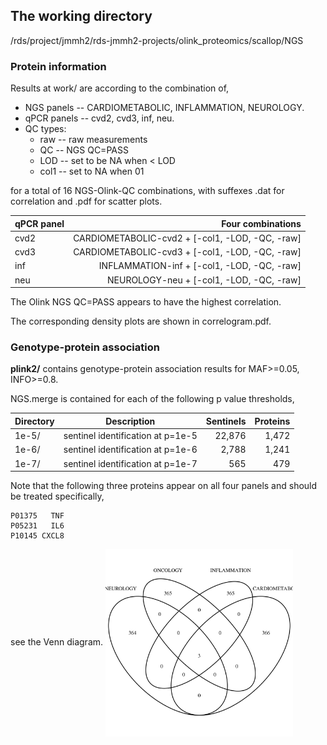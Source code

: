 ## The working directory

/rds/project/jmmh2/rds-jmmh2-projects/olink_proteomics/scallop/NGS 

### Protein information

Results at work/ are according to the combination of,

* NGS panels -- CARDIOMETABOLIC, INFLAMMATION, NEUROLOGY.
* qPCR panels -- cvd2, cvd3, inf, neu.
* QC types:
  * raw -- raw measurements
  * QC -- NGS QC=PASS
  * LOD -- set to be NA when < LOD
  * col1 -- set to NA when 01

for a total of 16 NGS-Olink-QC combinations, with suffexes .dat for correlation and .pdf for scatter plots.

qPCR panel | Four combinations
--------|--------------------:
cvd2 | CARDIOMETABOLIC-cvd2 + [-col1, -LOD, -QC, -raw]
cvd3 | CARDIOMETABOLIC-cvd3 + [-col1, -LOD, -QC, -raw]
inf | INFLAMMATION-inf + [-col1, -LOD, -QC, -raw]
neu | NEUROLOGY-neu + [-col1, -LOD, -QC, -raw]

The Olink NGS QC=PASS appears to have the highest correlation.

The corresponding density plots are shown in correlogram.pdf. 

### Genotype-protein association

**plink2/** contains genotype-protein association results for MAF>=0.05, INFO>=0.8.

NGS.merge is contained for each of the following p value thresholds,

Directory | Description | Sentinels | Proteins
----------|-------------|----------:|--------------------:
1e-5/ | sentinel identification at p=1e-5 | 22,876 | 1,472
1e-6/ | sentinel identification at p=1e-6 |  2,788 | 1,241
1e-7/ | sentinel identification at p=1e-7 |    565 |   479

Note that the following three proteins appear on all four panels and should be treated specifically,
```
P01375   TNF
P05231   IL6
P10145 CXCL8
```
see the Venn diagram. <img src="ngs.png" width="300" height="300" align="center">
